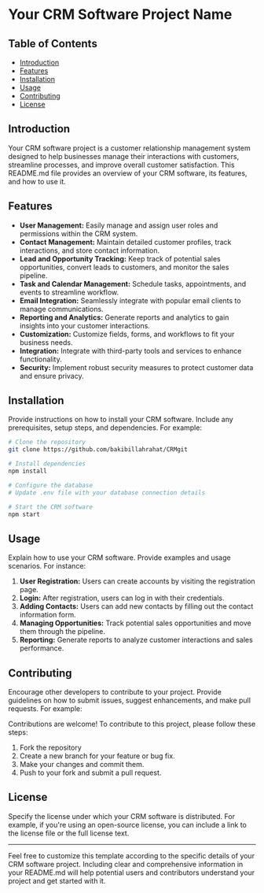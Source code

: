 # Your CRM Software Project Name

## Table of Contents

- [Introduction](#introduction)
- [Features](#features)
- [Installation](#installation)
- [Usage](#usage)
- [Contributing](#contributing)
- [License](#license)

## Introduction

Your CRM software project is a customer relationship management system designed to help businesses manage their interactions with customers, streamline processes, and improve overall customer satisfaction. This README.md file provides an overview of your CRM software, its features, and how to use it.

## Features

- **User Management:** Easily manage and assign user roles and permissions within the CRM system.
- **Contact Management:** Maintain detailed customer profiles, track interactions, and store contact information.
- **Lead and Opportunity Tracking:** Keep track of potential sales opportunities, convert leads to customers, and monitor the sales pipeline.
- **Task and Calendar Management:** Schedule tasks, appointments, and events to streamline workflow.
- **Email Integration:** Seamlessly integrate with popular email clients to manage communications.
- **Reporting and Analytics:** Generate reports and analytics to gain insights into your customer interactions.
- **Customization:** Customize fields, forms, and workflows to fit your business needs.
- **Integration:** Integrate with third-party tools and services to enhance functionality.
- **Security:** Implement robust security measures to protect customer data and ensure privacy.

## Installation

Provide instructions on how to install your CRM software. Include any prerequisites, setup steps, and dependencies. For example:

```bash
# Clone the repository
git clone https://github.com/bakibillahrahat/CRMgit

# Install dependencies
npm install

# Configure the database
# Update .env file with your database connection details

# Start the CRM software
npm start
```

## Usage

Explain how to use your CRM software. Provide examples and usage scenarios. For instance:

1. **User Registration:** Users can create accounts by visiting the registration page.
2. **Login:** After registration, users can log in with their credentials.
3. **Adding Contacts:** Users can add new contacts by filling out the contact information form.
4. **Managing Opportunities:** Track potential sales opportunities and move them through the pipeline.
5. **Reporting:** Generate reports to analyze customer interactions and sales performance.

## Contributing

Encourage other developers to contribute to your project. Provide guidelines on how to submit issues, suggest enhancements, and make pull requests. For example:

Contributions are welcome! To contribute to this project, please follow these steps:

1. Fork the repository
2. Create a new branch for your feature or bug fix.
3. Make your changes and commit them.
4. Push to your fork and submit a pull request.

## License

Specify the license under which your CRM software is distributed. For example, if you're using an open-source license, you can include a link to the license file or the full license text.

---

Feel free to customize this template according to the specific details of your CRM software project. Including clear and comprehensive information in your README.md will help potential users and contributors understand your project and get started with it.
